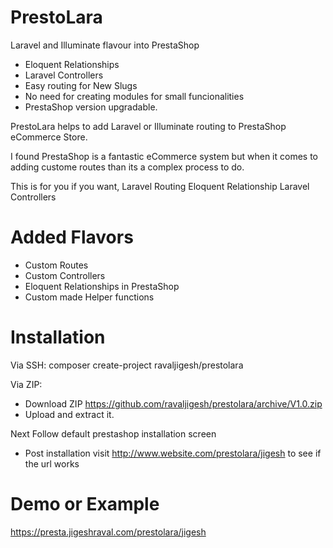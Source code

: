 # PrestoLara
Laravel and Illuminate flavour into PrestaShop

- Eloquent Relationships
- Laravel Controllers
- Easy routing for New Slugs
- No need for creating modules for small funcionalities
- PrestaShop version upgradable.

PrestoLara helps to add Laravel or Illuminate routing to PrestaShop eCommerce Store.

I found PrestaShop is a fantastic eCommerce system but when it comes to adding custome routes than its a complex process to do. 

This is for you if you want,
Laravel Routing
Eloquent Relationship
Laravel Controllers

# Added Flavors
- Custom Routes
- Custom Controllers
- Eloquent Relationships in PrestaShop
- Custom made Helper functions

# Installation

Via SSH: 
composer create-project ravaljigesh/prestolara

Via ZIP: 

- Download ZIP https://github.com/ravaljigesh/prestolara/archive/V1.0.zip
- Upload and extract it. 

Next Follow default prestashop installation screen

- Post installation visit http://www.website.com/prestolara/jigesh to see if the url works

# Demo or Example

https://presta.jigeshraval.com/prestolara/jigesh 
